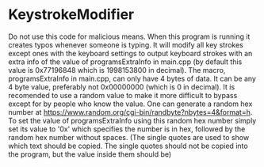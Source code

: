 # KeystrokeModifier

Do not use this code for malicious means. When this program is running it creates typos whenever someone is typing. It will modify all key strokes except ones with the keyboard settings to output keyboard strokes with an extra info of the value of programsExtraInfo in main.cpp (by default this value is 0x77196848 which is 1998153800 in decimal). The macro, programsExtraInfo in main.cpp, can only have 4 bytes of data. It can be any 4 byte value, preferably not 0x00000000 (which is 0 in decimal). It is recomended to use a random value to make it more  difficult to bypass except for by people who know the value. One can generate a random hex number at https://www.random.org/cgi-bin/randbyte?nbytes=4&format=h. To set the value of programsExtraInfo using this random hex number simply set its value to '0x' which specifies the number is in hex, followed by the random hex number without spaces. (The single quotes are used to show which text should be copied. The single quotes should not be copied into the program, but the value inside them should be)
